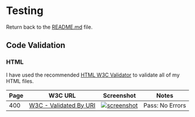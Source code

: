 # Testing

Return back to the [README.md](https://github.com/leec313/Fetch-and-Feast/blob/main/README.md) file.

## Code Validation

### HTML

I have used the recommended [HTML W3C Validator](https://validator.w3.org/) to validate all of my HTML files.

| Page | W3C URL | Screenshot | Notes |
| --- | --- | --- | --- |
| 400 | [W3C - Validated By URI](https://validator.w3.org/#validate_by_uri) | [![screenshot](https://github.com/leec313/Fetch-and-Feast/blob/main/readme-images/testing-images/400.png)](https://raw.githubusercontent.com/leec313/Fetch-and-Feast/main/testing-images/400.png) | Pass: No Errors |


